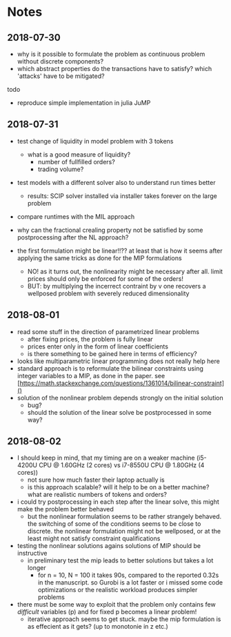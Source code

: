 # Notes

## 2018-07-30

- why is it possible to formulate the problem as continuous problem without discrete components?
- which abstract properties do the transactions have to satisfy? which 'attacks' have to be mitigated?

todo
- reproduce simple implementation in julia JuMP


## 2018-07-31

- test change of liquidity in model problem with 3 tokens
  - what is a good measure of liquidity?
    - number of fullfilled orders?
    - trading volume?
- test models with a different solver also to understand run times better
  - results: SCIP solver installed via installer takes forever on the large problem
- compare runtimes with the MIL approach

- why can the fractional crealing property not be satisfied by some postprocessing after the NL approach?

- the first formulation might be linear!!?? at least that is how it seems after applying the same tricks as done for the MIP formulations
  - NO! as it turns out, the nonlinearity might be necessary after all. limit prices should only be enforced for some of the orders!
  - BUT: by multiplying the incerrect contraint by v one recovers a wellposed problem with severely reduced dimensionality

## 2018-08-01

- read some stuff in the direction of parametrized linear problems
  - after fixing prices, the problem is fully linear
  - prices enter only in the form of linear coefficients
  - is there something to be gained here in terms of efficiency?
- looks like multiparametric linear programming does not really help here
- standard approach is to reformulate the bilinear constraints using integer variables to a MIP, as done in the paper. see [https://math.stackexchange.com/questions/1361014/bilinear-constraint]()
- solution of the nonlinear problem depends strongly on the initial solution
  - bug?
  - should the solution of the linear solve be postprocessed in some way?

## 2018-08-02

- I should keep in mind, that my timing are on a weaker machine (i5-4200U CPU @ 1.60GHz (2 cores) vs i7-8550U CPU @ 1.80GHz (4 cores))
  - not sure how much faster their laptop actually is
  - is this approach scalable? will it help to be on a better machine? what are realistic numbers of tokens and orders?
- i could try postprocessing in each step after the linear solve, this might make the problem better behaved
  - but the nonlinear formulation seems to be rather strangely behaved. the switching of some of the conditions seems to be close to discrete. the nonlinear formulation might not be wellposed, or at the least might not satisfy constraint qualifications
- testing the nonlinear solutions agains solutions of MIP should be instructive
  - in preliminary test the mip leads to better solutions but takes a lot longer
    - for n = 10, N = 100 it takes 90s, compared to the reported 0.32s in the manuscript. so Gurobi is a lot faster or i missed some code optimizations or the realistic workload produces simpler problems
- there must be some way to exploit that the problem only contains few *difficult* variables (p) and for fixed p becomes a linear problem!
  - iterative approach seems to get stuck. maybe the mip formulation is as effecient as it gets? (up to monotonie in z etc.)
